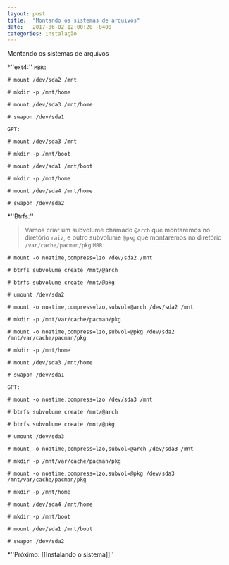 ```yaml
---
layout: post
title:  "Montando os sistemas de arquivos"
date:   2017-06-02 12:00:20 -0400
categories: instalação
---
```

Montando os sistemas de arquivos

*''ext4:''
`MBR:`

```
# mount /dev/sda2 /mnt
```
```
# mkdir -p /mnt/home
```
```
# mount /dev/sda3 /mnt/home
```
```
# swapon /dev/sda1
```
`GPT:`

```
# mount /dev/sda3 /mnt
```
```
# mkdir -p /mnt/boot
```
```
# mount /dev/sda1 /mnt/boot
```
```
# mkdir -p /mnt/home
```
```
# mount /dev/sda4 /mnt/home
```
```
# swapon /dev/sda2
```
*''Btrfs:''
>Vamos criar um subvolume chamado `@arch` que montaremos no diretório `raiz`, e outro subvolume `@pkg` que montaremos no diretório `/var/cache/pacman/pkg`
`MBR:`

```
# mount -o noatime,compress=lzo /dev/sda2 /mnt
```
```
# btrfs subvolume create /mnt/@arch
```
```
# btrfs subvolume create /mnt/@pkg
```
```
# umount /dev/sda2
```
```
# mount -o noatime,compress=lzo,subvol=@arch /dev/sda2 /mnt
```
```
# mkdir -p /mnt/var/cache/pacman/pkg
```
```
# mount -o noatime,compress=lzo,subvol=@pkg /dev/sda2 /mnt/var/cache/pacman/pkg
```
```
# mkdir -p /mnt/home
```
```
# mount /dev/sda3 /mnt/home
```
```
# swapon /dev/sda1
```
`GPT:`

```
# mount -o noatime,compress=lzo /dev/sda3 /mnt
```
```
# btrfs subvolume create /mnt/@arch
```
```
# btrfs subvolume create /mnt/@pkg
```
```
# umount /dev/sda3
```
```
# mount -o noatime,compress=lzo,subvol=@arch /dev/sda3 /mnt
```
```
# mkdir -p /mnt/var/cache/pacman/pkg
```
```
# mount -o noatime,compress=lzo,subvol=@pkg /dev/sda3 /mnt/var/cache/pacman/pkg
```
```
# mkdir -p /mnt/home
```
```
# mount /dev/sda4 /mnt/home
```
```
# mkdir -p /mnt/boot
```
```
# mount /dev/sda1 /mnt/boot
```
```
# swapon /dev/sda2
```
*''Próximo: [[Instalando o sistema]]''
